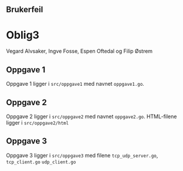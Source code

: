 ## Brukerfeil
# Oblig3

Vegard Alvsaker, Ingve Fosse, Espen Oftedal og Filip Østrem

## Oppgave 1
Oppgave 1 ligger i `src/oppgave1` med navnet `oppgave1.go`.
## Oppgave 2
Oppgave 2 ligger i `src/oppgave2` med navnet `oppgave2.go`. HTML-filene ligger i `src/oppgave2/html`
## Oppgave 3
Oppgave 3 ligger i `src/oppgave3` med filene `tcp_udp_server.go`, `tcp_client.go` `udp_client.go`
